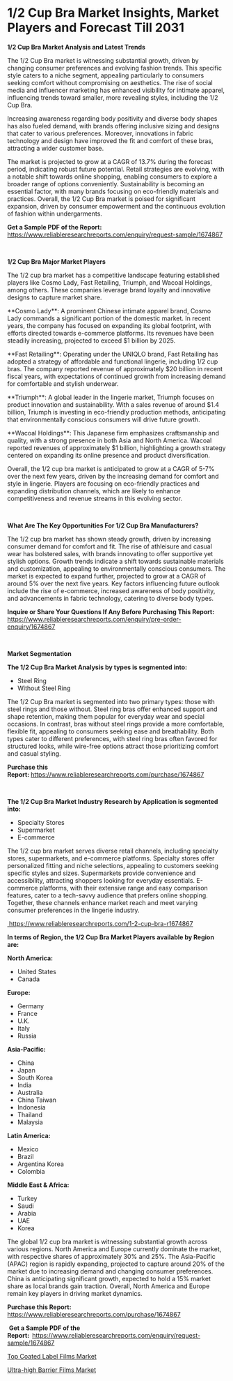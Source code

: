 <p><h1>1/2 Cup Bra Market Insights, Market Players and Forecast Till 2031</h1></p><p><strong>1/2 Cup Bra Market Analysis and Latest Trends</strong></p>
<p><p>The 1/2 Cup Bra market is witnessing substantial growth, driven by changing consumer preferences and evolving fashion trends. This specific style caters to a niche segment, appealing particularly to consumers seeking comfort without compromising on aesthetics. The rise of social media and influencer marketing has enhanced visibility for intimate apparel, influencing trends toward smaller, more revealing styles, including the 1/2 Cup Bra.</p><p>Increasing awareness regarding body positivity and diverse body shapes has also fueled demand, with brands offering inclusive sizing and designs that cater to various preferences. Moreover, innovations in fabric technology and design have improved the fit and comfort of these bras, attracting a wider customer base.</p><p>The market is projected to grow at a CAGR of 13.7% during the forecast period, indicating robust future potential. Retail strategies are evolving, with a notable shift towards online shopping, enabling consumers to explore a broader range of options conveniently. Sustainability is becoming an essential factor, with many brands focusing on eco-friendly materials and practices. Overall, the 1/2 Cup Bra market is poised for significant expansion, driven by consumer empowerment and the continuous evolution of fashion within undergarments.</p></p>
<p><strong>Get a Sample PDF of the Report:&nbsp;</strong> <a href="https://www.reliableresearchreports.com/enquiry/request-sample/1674867?utm_campaign=40&utm_medium=2&utm_source=Github&utm_content=ia&utm_term=28122024&utm_id=12-cup-bra">https://www.reliableresearchreports.com/enquiry/request-sample/1674867</a></p>
<p>&nbsp;</p>
<p><strong>1/2 Cup Bra Major Market Players</strong></p>
<p><p>The 1/2 cup bra market has a competitive landscape featuring established players like Cosmo Lady, Fast Retailing, Triumph, and Wacoal Holdings, among others. These companies leverage brand loyalty and innovative designs to capture market share.</p><p>**Cosmo Lady**: A prominent Chinese intimate apparel brand, Cosmo Lady commands a significant portion of the domestic market. In recent years, the company has focused on expanding its global footprint, with efforts directed towards e-commerce platforms. Its revenues have been steadily increasing, projected to exceed $1 billion by 2025.</p><p>**Fast Retailing**: Operating under the UNIQLO brand, Fast Retailing has adopted a strategy of affordable and functional lingerie, including 1/2 cup bras. The company reported revenue of approximately $20 billion in recent fiscal years, with expectations of continued growth from increasing demand for comfortable and stylish underwear.</p><p>**Triumph**: A global leader in the lingerie market, Triumph focuses on product innovation and sustainability. With a sales revenue of around $1.4 billion, Triumph is investing in eco-friendly production methods, anticipating that environmentally conscious consumers will drive future growth.</p><p>**Wacoal Holdings**: This Japanese firm emphasizes craftsmanship and quality, with a strong presence in both Asia and North America. Wacoal reported revenues of approximately $1 billion, highlighting a growth strategy centered on expanding its online presence and product diversification.</p><p>Overall, the 1/2 cup bra market is anticipated to grow at a CAGR of 5-7% over the next few years, driven by the increasing demand for comfort and style in lingerie. Players are focusing on eco-friendly practices and expanding distribution channels, which are likely to enhance competitiveness and revenue streams in this evolving sector.</p></p>
<p>&nbsp;</p>
<p><strong>What Are The Key Opportunities For 1/2 Cup Bra Manufacturers?</strong></p>
<p><p>The 1/2 cup bra market has shown steady growth, driven by increasing consumer demand for comfort and fit. The rise of athleisure and casual wear has bolstered sales, with brands innovating to offer supportive yet stylish options. Growth trends indicate a shift towards sustainable materials and customization, appealing to environmentally conscious consumers. The market is expected to expand further, projected to grow at a CAGR of around 5% over the next five years. Key factors influencing future outlook include the rise of e-commerce, increased awareness of body positivity, and advancements in fabric technology, catering to diverse body types.</p></p>
<p><strong>Inquire or Share Your Questions If Any Before Purchasing This Report:</strong> <a href="https://www.reliableresearchreports.com/enquiry/pre-order-enquiry/1674867?utm_campaign=40&utm_medium=2&utm_source=Github&utm_content=ia&utm_term=28122024&utm_id=12-cup-bra">https://www.reliableresearchreports.com/enquiry/pre-order-enquiry/1674867</a></p>
<p>&nbsp;</p>
<p><strong>Market Segmentation</strong></p>
<p><strong>The 1/2 Cup Bra Market Analysis by types is segmented into:</strong></p>
<p><ul><li>Steel Ring</li><li>Without Steel Ring</li></ul></p>
<p><p>The 1/2 Cup Bra market is segmented into two primary types: those with steel rings and those without. Steel ring bras offer enhanced support and shape retention, making them popular for everyday wear and special occasions. In contrast, bras without steel rings provide a more comfortable, flexible fit, appealing to consumers seeking ease and breathability. Both types cater to different preferences, with steel ring bras often favored for structured looks, while wire-free options attract those prioritizing comfort and casual styling.</p></p>
<p><strong>Purchase this Report:&nbsp;</strong><a href="https://www.reliableresearchreports.com/purchase/1674867?utm_campaign=40&utm_medium=2&utm_source=Github&utm_content=ia&utm_term=28122024&utm_id=12-cup-bra">https://www.reliableresearchreports.com/purchase/1674867</a></p>
<p>&nbsp;</p>
<p><strong>The 1/2 Cup Bra Market Industry Research by Application is segmented into:</strong></p>
<p><ul><li>Specialty Stores</li><li>Supermarket</li><li>E-commerce</li></ul></p>
<p><p>The 1/2 cup bra market serves diverse retail channels, including specialty stores, supermarkets, and e-commerce platforms. Specialty stores offer personalized fitting and niche selections, appealing to customers seeking specific styles and sizes. Supermarkets provide convenience and accessibility, attracting shoppers looking for everyday essentials. E-commerce platforms, with their extensive range and easy comparison features, cater to a tech-savvy audience that prefers online shopping. Together, these channels enhance market reach and meet varying consumer preferences in the lingerie industry.</p></p>
<p><a href="https://www.reliableresearchreports.com/1-2-cup-bra-r1674867?utm_campaign=40&utm_medium=2&utm_source=Github&utm_content=ia&utm_term=28122024&utm_id=12-cup-bra">&nbsp;https://www.reliableresearchreports.com/1-2-cup-bra-r1674867</a></p>
<p><strong>In terms of Region, the 1/2 Cup Bra Market Players available by Region are:</strong></p>
<p>
    <p> <strong> North America: </strong>
        <ul>
            <li>United States</li>
            <li>Canada</li>
        </ul>
        </p> 
    <p> <strong> Europe: </strong>
        <ul>
            <li>Germany</li>
            <li>France</li>
            <li>U.K.</li>
            <li>Italy</li>
            <li>Russia</li>
        </ul>
        </p> 
    <p> <strong> Asia-Pacific: </strong>
        <ul>
            <li>China</li>
            <li>Japan</li>
            <li>South Korea</li>
            <li>India</li>
            <li>Australia</li>
            <li>China Taiwan</li>
            <li>Indonesia</li>
            <li>Thailand</li>
            <li>Malaysia</li>
        </ul>
        </p> 
    <p> <strong> Latin America: </strong>
        <ul>
            <li>Mexico</li>
            <li>Brazil</li>
            <li>Argentina Korea</li>
            <li>Colombia</li>
        </ul>
        </p> 
    <p> <strong> Middle East & Africa: </strong>
        <ul>
            <li>Turkey</li>
            <li>Saudi</li>
            <li>Arabia</li>
            <li>UAE</li>
            <li>Korea</li>
        </ul>
    </p>
    </p>
<p><p>The global 1/2 cup bra market is witnessing substantial growth across various regions. North America and Europe currently dominate the market, with respective shares of approximately 30% and 25%. The Asia-Pacific (APAC) region is rapidly expanding, projected to capture around 20% of the market due to increasing demand and changing consumer preferences. China is anticipating significant growth, expected to hold a 15% market share as local brands gain traction. Overall, North America and Europe remain key players in driving market dynamics.</p></p>
<p><strong>Purchase this Report: </strong><a href="https://www.reliableresearchreports.com/purchase/1674867?utm_campaign=40&utm_medium=2&utm_source=Github&utm_content=ia&utm_term=28122024&utm_id=12-cup-bra">https://www.reliableresearchreports.com/purchase/1674867</a></p>
<p>&nbsp;<strong>Get a Sample PDF of the Report:&nbsp;&nbsp;</strong><a href="https://www.reliableresearchreports.com/enquiry/request-sample/1674867?utm_campaign=40&utm_medium=2&utm_source=Github&utm_content=ia&utm_term=28122024&utm_id=12-cup-bra">https://www.reliableresearchreports.com/enquiry/request-sample/1674867</a></p>
<p><strong></strong></p>
<p><p><a href="https://github.com/lvaill871987/Market-Research-Report-List-1/blob/main/top-coated-label-films-market.md?utm_campaign=40&utm_medium=2&utm_source=Github&utm_content=ia&utm_term=28122024&utm_id=12-cup-bra">Top Coated Label Films Market</a></p><p><a href="https://github.com/klaassenmackenzie6/Market-Research-Report-List-1/blob/main/ultra-high-barrier-films-market.md?utm_campaign=40&utm_medium=2&utm_source=Github&utm_content=ia&utm_term=28122024&utm_id=12-cup-bra">Ultra-high Barrier Films Market</a></p></p>